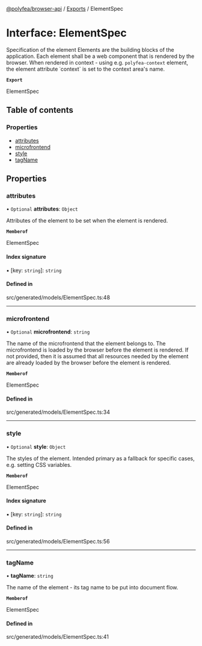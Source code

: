 [@polyfea/browser-api](../README.md) / [Exports](../modules.md) / ElementSpec

# Interface: ElementSpec

Specification of the element
Elements are the building blocks of the application. Each element shall be a web component that is
rendered by the browser. When rendered in context - using e.g. `polyfea-context` element, the element 
attribute ˙context` is set to the context area's name.

**`Export`**

ElementSpec

## Table of contents

### Properties

- [attributes](ElementSpec.md#attributes)
- [microfrontend](ElementSpec.md#microfrontend)
- [style](ElementSpec.md#style)
- [tagName](ElementSpec.md#tagname)

## Properties

### attributes

• `Optional` **attributes**: `Object`

Attributes of the element to be set when the element is rendered.

**`Memberof`**

ElementSpec

#### Index signature

▪ [key: `string`]: `string`

#### Defined in

src/generated/models/ElementSpec.ts:48

___

### microfrontend

• `Optional` **microfrontend**: `string`

The name of the microfrontend that the element belongs to. The microfrontend is loaded by the browser
before the element is rendered. If not provided, then it is assumed that all resources needed by the
element are already loaded by the browser before the element is rendered.

**`Memberof`**

ElementSpec

#### Defined in

src/generated/models/ElementSpec.ts:34

___

### style

• `Optional` **style**: `Object`

The styles of the element. Intended primary as a fallback for specific 
cases, e.g. setting CSS variables.

**`Memberof`**

ElementSpec

#### Index signature

▪ [key: `string`]: `string`

#### Defined in

src/generated/models/ElementSpec.ts:56

___

### tagName

• **tagName**: `string`

The name of the element - its tag name to be put into document flow.

**`Memberof`**

ElementSpec

#### Defined in

src/generated/models/ElementSpec.ts:41

